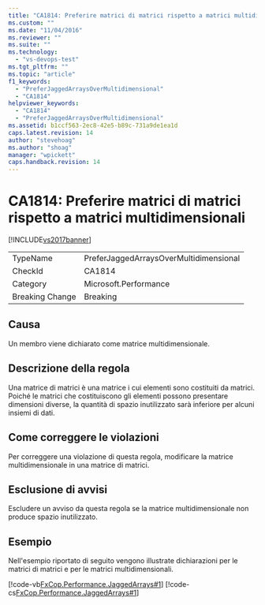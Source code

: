 ```yaml
---
title: "CA1814: Preferire matrici di matrici rispetto a matrici multidimensionali | Microsoft Docs"
ms.custom: ""
ms.date: "11/04/2016"
ms.reviewer: ""
ms.suite: ""
ms.technology: 
  - "vs-devops-test"
ms.tgt_pltfrm: ""
ms.topic: "article"
f1_keywords: 
  - "PreferJaggedArraysOverMultidimensional"
  - "CA1814"
helpviewer_keywords: 
  - "CA1814"
  - "PreferJaggedArraysOverMultidimensional"
ms.assetid: b1ccf563-2ec8-42e5-b89c-731a9de1ea1d
caps.latest.revision: 14
author: "stevehoag"
ms.author: "shoag"
manager: "wpickett"
caps.handback.revision: 14
---
```

# CA1814: Preferire matrici di matrici rispetto a matrici multidimensionali
[!INCLUDE[vs2017banner](../code-quality/includes/vs2017banner.md)]

|||  
|-|-|  
|TypeName|PreferJaggedArraysOverMultidimensional|  
|CheckId|CA1814|  
|Category|Microsoft.Performance|  
|Breaking Change|Breaking|  
  
## Causa  
 Un membro viene dichiarato come matrice multidimensionale.  
  
## Descrizione della regola  
 Una matrice di matrici è una matrice i cui elementi sono costituiti da matrici.  Poiché le matrici che costituiscono gli elementi possono presentare dimensioni diverse, la quantità di spazio inutilizzato sarà inferiore per alcuni insiemi di dati.  
  
## Come correggere le violazioni  
 Per correggere una violazione di questa regola, modificare la matrice multidimensionale in una matrice di matrici.  
  
## Esclusione di avvisi  
 Escludere un avviso da questa regola se la matrice multidimensionale non produce spazio inutilizzato.  
  
## Esempio  
 Nell'esempio riportato di seguito vengono illustrate dichiarazioni per le matrici di matrici e per le matrici multidimensionali.  
  
 [!code-vb[FxCop.Performance.JaggedArrays#1](../code-quality/codesnippet/VisualBasic/ca1814-prefer-jagged-arrays-over-multidimensional_1.vb)]
 [!code-cs[FxCop.Performance.JaggedArrays#1](../code-quality/codesnippet/CSharp/ca1814-prefer-jagged-arrays-over-multidimensional_1.cs)]